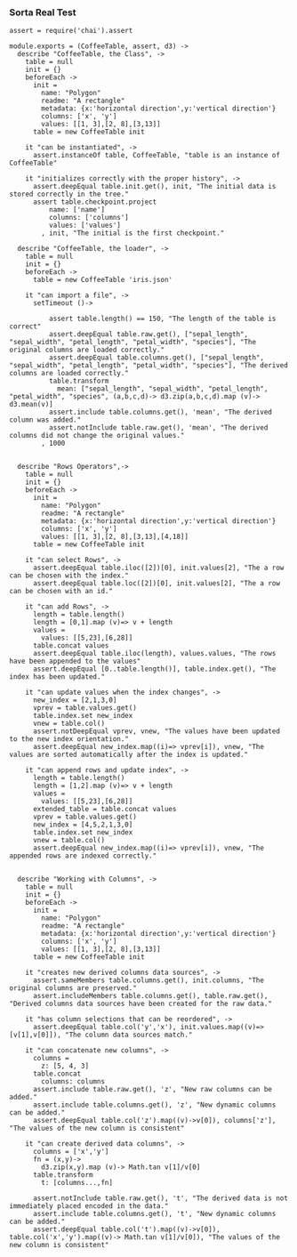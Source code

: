 ### Sorta Real Test
    assert = require('chai').assert

    module.exports = (CoffeeTable, assert, d3) ->
      describe "CoffeeTable, the Class", ->
        table = null
        init = {}
        beforeEach ->
          init =
            name: "Polygon"
            readme: "A rectangle"
            metadata: {x:'horizontal direction',y:'vertical direction'}
            columns: ['x', 'y']
            values: [[1, 3],[2, 8],[3,13]]
          table = new CoffeeTable init

        it "can be instantiated", ->
          assert.instanceOf table, CoffeeTable, "table is an instance of CoffeeTable"

        it "initializes correctly with the proper history", ->
          assert.deepEqual table.init.get(), init, "The initial data is stored correctly in the tree."
          assert table.checkpoint.project
              name: ['name']
              columns: ['columns']
              values: ['values']
            , init, "The initial is the first checkpoint."

      describe "CoffeeTable, the loader", ->
        table = null
        init = {}
        beforeEach ->
          table = new CoffeeTable 'iris.json'

        it "can import a file", ->
          setTimeout ()->
              
              assert table.length() == 150, "The length of the table is correct"
              assert.deepEqual table.raw.get(), ["sepal_length", "sepal_width", "petal_length", "petal_width", "species"], "The original columns are loaded correctly."
              assert.deepEqual table.columns.get(), ["sepal_length", "sepal_width", "petal_length", "petal_width", "species"], "The derived columns are loaded correctly."
              table.transform
                mean: ["sepal_length", "sepal_width", "petal_length", "petal_width", "species", (a,b,c,d)-> d3.zip(a,b,c,d).map (v)-> d3.mean(v)]
              assert.include table.columns.get(), 'mean', "The derived column was added."
              assert.notInclude table.raw.get(), 'mean', "The derived columns did not change the original values."
            , 1000


      describe "Rows Operators",->
        table = null
        init = {}
        beforeEach ->
          init =
            name: "Polygon"
            readme: "A rectangle"
            metadata: {x:'horizontal direction',y:'vertical direction'}
            columns: ['x', 'y']
            values: [[1, 3],[2, 8],[3,13],[4,18]]
          table = new CoffeeTable init

        it "can select Rows", ->
          assert.deepEqual table.iloc([2])[0], init.values[2], "The a row can be chosen with the index."
          assert.deepEqual table.loc([2])[0], init.values[2], "The a row can be chosen with an id."

        it "can add Rows", ->
          length = table.length()
          length = [0,1].map (v)=> v + length
          values =
            values: [[5,23],[6,28]]
          table.concat values
          assert.deepEqual table.iloc(length), values.values, "The rows have been appended to the values"
          assert.deepEqual [0..table.length()], table.index.get(), "The index has been updated."

        it "can update values when the index changes", ->
          new_index = [2,1,3,0]
          vprev = table.values.get()
          table.index.set new_index
          vnew = table.col()
          assert.notDeepEqual vprev, vnew, "The values have been updated to the new index orientation."
          assert.deepEqual new_index.map((i)=> vprev[i]), vnew, "The values are sorted automatically after the index is updated."

        it "can append rows and update index", ->
          length = table.length()
          length = [1,2].map (v)=> v + length
          values =
            values: [[5,23],[6,28]]
          extended_table = table.concat values
          vprev = table.values.get()
          new_index = [4,5,2,1,3,0]
          table.index.set new_index
          vnew = table.col()
          assert.deepEqual new_index.map((i)=> vprev[i]), vnew, "The appended rows are indexed correctly."


      describe "Working with Columns", ->
        table = null
        init = {}
        beforeEach ->
          init =
            name: "Polygon"
            readme: "A rectangle"
            metadata: {x:'horizontal direction',y:'vertical direction'}
            columns: ['x', 'y']
            values: [[1, 3],[2, 8],[3,13]]
          table = new CoffeeTable init

        it "creates new derived columns data sources", ->
          assert.sameMembers table.columns.get(), init.columns, "The original columns are preserved."
          assert.includeMembers table.columns.get(), table.raw.get(), "Derived columns data sources have been created for the raw data."

        it "has column selections that can be reordered", ->
          assert.deepEqual table.col('y','x'), init.values.map((v)=>[v[1],v[0]]), "The column data sources match."

        it "can concatenate new columns", ->
          columns =
            z: [5, 4, 3]
          table.concat
            columns: columns
          assert.include table.raw.get(), 'z', "New raw columns can be added."
          assert.include table.columns.get(), 'z', "New dynamic columns can be added."
          assert.deepEqual table.col('z').map((v)->v[0]), columns['z'], "The values of the new column is consistent"

        it "can create derived data columns", ->
          columns = ['x','y']
          fn = (x,y)->
            d3.zip(x,y).map (v)-> Math.tan v[1]/v[0]
          table.transform
            t: [columns...,fn]

          assert.notInclude table.raw.get(), 't', "The derived data is not immediately placed encoded in the data."
          assert.include table.columns.get(), 't', "New dynamic columns can be added."
          assert.deepEqual table.col('t').map((v)->v[0]), table.col('x','y').map((v)-> Math.tan v[1]/v[0]), "The values of the new column is consistent"
